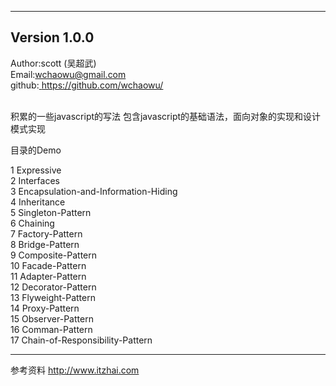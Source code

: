 --------------------------------------------------------------------------------
Version 1.0.0
--------------------------------------------------------------------------------
Author:scott (吴超武) <br />
Email:wchaowu@gmail.com <br />
github:<a href="https://github.com/wchaowu/Javascript-Design-Patterns"> https://github.com/wchaowu/</a>
<br />
<br />

积累的一些javascript的写法
包含javascript的基础语法，面向对象的实现和设计模式实现

目录的Demo

1 Expressive <br />
2 Interfaces <br />
3 Encapsulation-and-Information-Hiding <br />
4 Inheritance <br />
5 Singleton-Pattern <br />
6 Chaining <br />
7 Factory-Pattern <br />
8 Bridge-Pattern <br />
9 Composite-Pattern <br />
10 Facade-Pattern <br />
11 Adapter-Pattern <br />
12 Decorator-Pattern <br />
13 Flyweight-Pattern <br />
14 Proxy-Pattern <br />
15 Observer-Pattern <br />
16 Comman-Pattern <br />
17 Chain-of-Responsibility-Pattern <br />

------------------------
参考资料
 <a href="http://www.itzhai.com">http://www.itzhai.com</a>